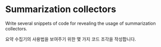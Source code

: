 # Summarization collectors

Write several snippets of code for revealing the usage of summarization collectors.

요약 수집기의 사용법을 보여주기 위한 몇 가지 코드 조각을 작성합니다.
